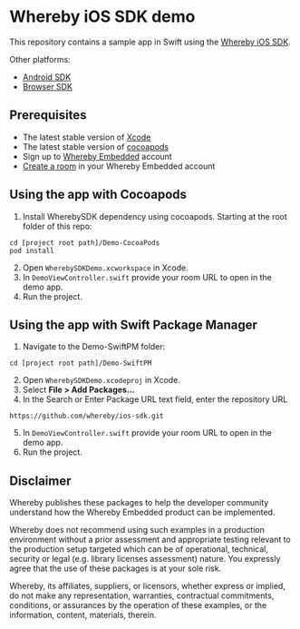 # Whereby iOS SDK demo

This repository contains a sample app in Swift using the [Whereby iOS SDK](https://github.com/whereby/ios-sdk).

Other platforms:

- [Android SDK](https://github.com/whereby/android-sdk)
- [Browser SDK](https://github.com/whereby/browser-sdk)

## Prerequisites

- The latest stable version of [Xcode](https://apps.apple.com/us/app/xcode/id497799835)
- The latest stable version of [cocoapods](https://cocoapods.org/)
- Sign up to [Whereby Embedded](https://whereby.com/information/embedded/) account
- [Create a room](https://docs.whereby.com/creating-and-deleting-rooms) in your Whereby Embedded account

## Using the app with Cocoapods

1. Install WherebySDK dependency using cocoapods. Starting at the root folder of this repo:

```
cd [project root path]/Demo-CocoaPods
pod install
```

2. Open `WherebySDKDemo.xcworkspace` in Xcode.
3. In `DemoViewController.swift` provide your room URL to open in the demo app.
4. Run the project.

## Using the app with Swift Package Manager

1. Navigate to the Demo-SwiftPM folder:

```
cd [project root path]/Demo-SwiftPM
```

2. Open `WherebySDKDemo.xcodeproj` in Xcode.
3. Select **File > Add Packages...**
4. In the Search or Enter Package URL text field, enter the repository URL

```
https://github.com/whereby/ios-sdk.git
```

5. In `DemoViewController.swift` provide your room URL to open in the demo app.
6. Run the project.

## Disclaimer

Whereby publishes these packages to help the developer community understand how the Whereby Embedded product can be implemented.

Whereby does not recommend using such examples in a production environment without a prior assessment and appropriate testing relevant to the production setup targeted which can be of operational, technical, security or legal (e.g. library licenses assessment) nature. You expressly agree that the use of these packages is at your sole risk.

Whereby, its affiliates, suppliers, or licensors, whether express or implied, do not make any representation, warranties, contractual commitments, conditions, or assurances by the operation of these examples, or the information, content, materials, therein.
